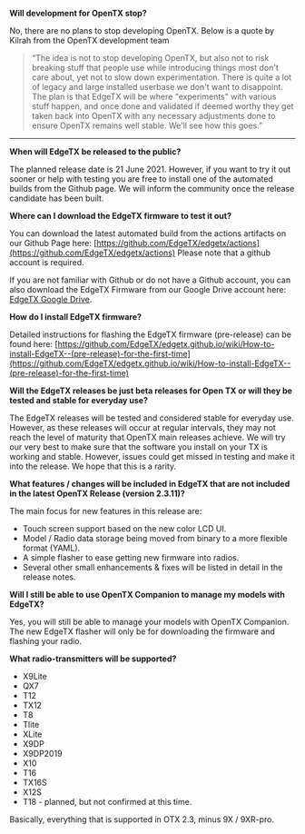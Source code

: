 

**Will development for OpenTX stop?**

No, there are no plans to stop developing OpenTX. Below is a quote by Kilrah from the OpenTX development team 
> “The idea is not to stop developing OpenTX, but also not to risk breaking stuff that people use while introducing things most don't care about, yet not to slow down experimentation. There is quite a lot of legacy and large installed userbase we don't want to disappoint.
>  The plan is that EdgeTX will be where "experiments" with various stuff happen, and once done and validated if deemed worthy they get taken back into OpenTX with any necessary adjustments done to ensure OpenTX remains well stable. We'll see how this goes.”

***

**When will EdgeTX be released to the public?**

The planned release date is 21 June 2021.  However, if you want to try it out sooner or help with testing you are free to install one of the automated builds from the Github page. We will inform the community once the release candidate has been built.

**Where can I download the EdgeTX firmware to test it out?**

You can download the latest automated build from the actions artifacts on our Github Page here: [https://github.com/EdgeTX/edgetx/actions](https://github.com/EdgeTX/edgetx/actions) Please note that a github account is required.

If you are not familiar with Github or do not have a Github account, you can also download the EdgeTX Firmware from our Google Drive account here:
[EdgeTX Google Drive](https://drive.google.com/drive/folders/1uS6iW78aN4y41_x4F1OfwilWxH_efs7B?usp=sharing). 

**How do I install EdgeTX firmware?**

Detailed instructions for flashing the EdgeTX firmware (pre-release) can be found here: 
[https://github.com/EdgeTX/edgetx.github.io/wiki/How-to-install-EdgeTX--(pre-release)-for-the-first-time](https://github.com/EdgeTX/edgetx.github.io/wiki/How-to-install-EdgeTX--(pre-release)-for-the-first-time)

**Will the EdgeTX releases be just beta releases for Open TX or will they be tested and stable for everyday use?**

The EdgeTX releases will be tested and considered stable for everyday use. However, as these releases will occur at regular intervals, they may not reach the level of maturity that OpenTX main releases achieve. We will try our very best to make sure that the software you install on your TX is working and stable. However, issues could get missed in testing and make it into the release. We hope that this is a rarity.


**What features / changes will be included in EdgeTX that are not included in the latest OpenTX Release (version 2.3.11)?**

The main focus for new features in this release are:
* Touch screen support based on the new color LCD UI.
* Model / Radio data storage being moved from binary to a more flexible format (YAML).
* A simple flasher to ease getting new firmware into radios.
* Several other small enhancements & fixes will be listed in detail in the release notes.


**Will I still be able to use OpenTX Companion to manage my models with EdgeTX?**

Yes, you will still be able to manage your models with OpenTX Companion. The new EdgeTX flasher will only be for downloading the firmware and flashing your radio. 

**What radio-transmitters will be supported?**
* X9Lite 
* QX7
* T12 
* TX12
* T8
* Tlite
* XLite
* X9DP 
* X9DP2019 
* X10
* T16
* TX16S 
* X12S
* T18 - planned, but not confirmed at this time.

Basically, everything that is supported in OTX 2.3, minus 9X / 9XR-pro.

